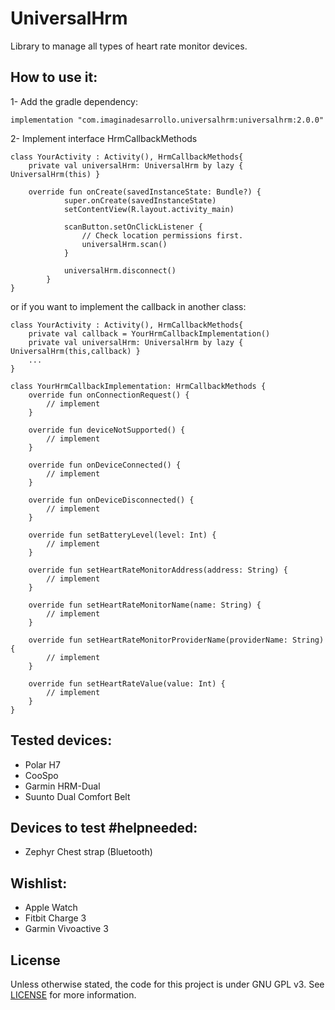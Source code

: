 # UniversalHrm

Library to manage all types of heart rate monitor devices.

## How to use it:

1- Add the gradle dependency:
```
implementation "com.imaginadesarrollo.universalhrm:universalhrm:2.0.0"
```

2- Implement interface HrmCallbackMethods
```
class YourActivity : Activity(), HrmCallbackMethods{
    private val universalHrm: UniversalHrm by lazy { UniversalHrm(this) }
    
    override fun onCreate(savedInstanceState: Bundle?) {
            super.onCreate(savedInstanceState)
            setContentView(R.layout.activity_main)
    
            scanButton.setOnClickListener {
                // Check location permissions first.
                universalHrm.scan()
            }
    
            universalHrm.disconnect()
        }
}
```

or if you want to implement the callback in another class:
```
class YourActivity : Activity(), HrmCallbackMethods{
    private val callback = YourHrmCallbackImplementation()
    private val universalHrm: UniversalHrm by lazy { UniversalHrm(this,callback) }
    ...
}
```


```
class YourHrmCallbackImplementation: HrmCallbackMethods {
    override fun onConnectionRequest() {
        // implement
    }

    override fun deviceNotSupported() {
        // implement
    }

    override fun onDeviceConnected() {
        // implement
    }

    override fun onDeviceDisconnected() {
        // implement
    }

    override fun setBatteryLevel(level: Int) {
        // implement
    }

    override fun setHeartRateMonitorAddress(address: String) {
        // implement
    }

    override fun setHeartRateMonitorName(name: String) {
        // implement
    }

    override fun setHeartRateMonitorProviderName(providerName: String) {
        // implement
    }

    override fun setHeartRateValue(value: Int) {
        // implement
    }
}
```



## Tested devices:

- Polar H7
- CooSpo
- Garmin HRM-Dual
- Suunto Dual Comfort Belt

## Devices to test #helpneeded:

- Zephyr Chest strap (Bluetooth)

## Wishlist:

- Apple Watch
- Fitbit Charge 3
- Garmin Vivoactive 3

## License
Unless otherwise stated, the code for this project is under GNU GPL v3. See [LICENSE](LICENSE) for more information.

